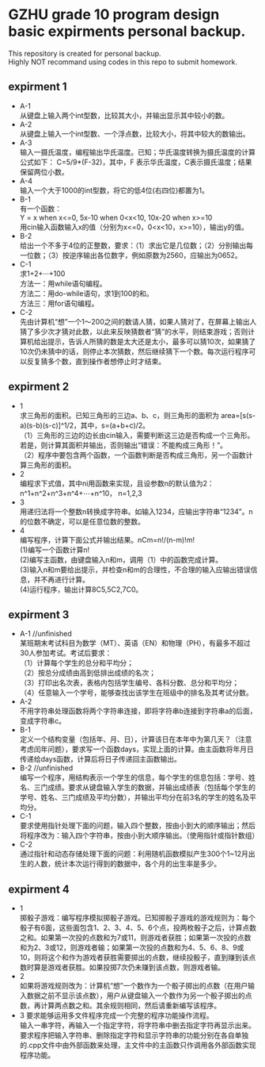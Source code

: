 GZHU grade 10 program design basic expirments personal backup.  
======
This repository is created for personal backup.  
Highly NOT recommand using codes in this repo to submit homework.  

expirment 1  
----
* A-1  
    从键盘上输入两个int型数，比较其大小，并输出显示其中较小的数。  
* A-2  
    从键盘上输入一个int型数、一个浮点数，比较大小，将其中较大的数输出。  
* A-3  
    输入一摄氏温度，编程输出华氏温度。已知；华氏温度转换为摄氏温度的计算公式如下： C=5/9*(F-32)，其中，F 表示华氏温度，C表示摄氏温度；结果保留两位小数。  
* A-4  
    输入一个大于1000的int型数，将它的低4位(右四位)都置为1。  
* B-1  
    有一个函数：  
Y = x when x<=0, 5x-10 when 0<x<10, 10x-20 when x>=10  
    用cin输入函数输入x的值（分别为x<=0，0<x<10，x>=10），输出y的值。  
* B-2  
    给出一个不多于4位的正整数，要求：（1）求出它是几位数；（2）分别输出每一位数；（3）按逆序输出各位数字，例如原数为2560，应输出为0652。  
* C-1  
  求1+2+···+100    
  方法一：用while语句编程。  
  方法二：用do-while语句，求1到100的和。  
  方法三：用for语句编程。  
* C-2  
  先由计算机“想”一个1～200之间的数请人猜，如果人猜对了，在屏幕上输出人猜了多少次才猜对此数，以此来反映猜数者“猜”的水平，则结束游戏；否则计算机给出提示，告诉人所猜的数是太大还是太小，最多可以猜10次，如果猜了10次仍未猜中的话，则停止本次猜数，然后继续猜下一个数。每次运行程序可以反复猜多个数，直到操作者想停止时才结束。
  
expirment 2  
-----
* 1  
    求三角形的面积。已知三角形的三边a、b、c，则三角形的面积为 area=[s(s-a)(s-b)(s-c)]^1/2，其中，s=(a+b+c)/2。  
    （1）三角形的三边的边长由cin输入，需要判断这三边是否构成一个三角形。若是，则计算其面积并输出，否则输出“错误：不能构成三角形！”。  
    （2）程序中要包含两个函数，一个函数判断是否构成三角形，另一个函数计算三角形的面积。  
* 2  
  编程求下式值，其中ni用函数来实现，且设参数n的默认值为2：n^1+n^2+n^3+n^4+⋯+n^10， n=1,2,3  
* 3  
  用递归法将一个整数n转换成字符串。如输入1234，应输出字符串“1234”。n的位数不确定，可以是任意位数的整数。  
* 4  
  编写程序，计算下面公式并输出结果。nCm=n!/(n-m)!m!  
  (1)编写一个函数计算n!  
  (2)编写主函数，由键盘输入n和m，调用（1）中的函数完成计算。  
  (3)输入n和m要给出提示，并检查n和m的合理性，不合理的输入应输出错误信息，并不再进行计算。  
  (4)运行程序，输出计算8C5,5C2,7C0。
  
expirment 3  
------
* A-1 //unfinished  
  某班期末考试科目为数学（MT）、英语（EN）和物理（PH），有最多不超过30人参加考试。考试后要求：  
  （1）计算每个学生的总分和平均分；  
  （2）按总分成绩由高到低排出成绩的名次；  
  （3）打印出名次表，表格内包括学生编号、各科分数、总分和平均分；  
  （4）任意输入一个学号，能够查找出该学生在班级中的排名及其考试分数。  
* A-2  
  不用字符串处理函数将两个字符串连接，即将字符串b连接到字符串a的后面，变成字符串c。  
* B-1  
  定义一个结构变量（包括年、月、日），计算该日在本年中为第几天？（注意考虑闰年问题），要求写一个函数days，实现上面的计算。由主函数将年月日传递给days函数，计算后将日子传递回主函数输出。  
* B-2 //unfinished  
  编写一个程序，用结构表示一个学生的信息，每个学生的信息包括：学号、姓名、三门成绩。要求从键盘输入学生的数据，并输出成绩表（包括每个学生的学号、姓名、三门成绩及平均分数），并输出平均分在前3名的学生的姓名及平均分。  
* C-1  
  要求使用指针处理下面的问题，输入四个整数，按由小到大的顺序输出；然后将程序改为：输入四个字符串，按由小到大顺序输出。（使用指针或指针数组）  
* C-2  
  通过指针和动态存储处理下面的问题：利用随机函数模拟产生300个1~12月出生的人数，统计本次运行得到的数据中，各个月的出生率是多少。
  
expirment 4  
----
* 1  
  掷骰子游戏：编写程序模拟掷骰子游戏。已知掷骰子游戏的游戏规则为：每个骰子有6面，这些面包含1、2、3、4、5、6个点，投两枚骰子之后，计算点数之和。如果第一次投的点数和为7或11，则游戏者获胜；如果第一次投的点数和为2、3或12，则游戏者输；如果第一次投的点数和为4、5、6、8、9或10，则将这个和作为游戏者获胜需要掷出的点数，继续投骰子，直到赚到该点数时算是游戏者获胜。如果投掷7次仍未赚到该点数，则游戏者输。  
* 2  
  如果将游戏规则改为：计算机“想”一个数作为一个骰子掷出的点数（在用户输入数据之前不显示该点数），用户从键盘输入一个数作为另一个骰子掷出的点数，再计算两点数之和。其余规则相同，然后请重新编写该程序。  
* 3
  要求能够运用多文件程序完成一个完整的程序功能操作流程。  
  输入一串字符，再输入一个指定字符，将字符串中删去指定字符再显示出来。要求程序把输入字符串、删除指定字符和显示字符串的功能分别在各自单独的.cpp文件中由外部函数来处理，主文件中的主函数只作调用各外部函数实现程序功能。  
